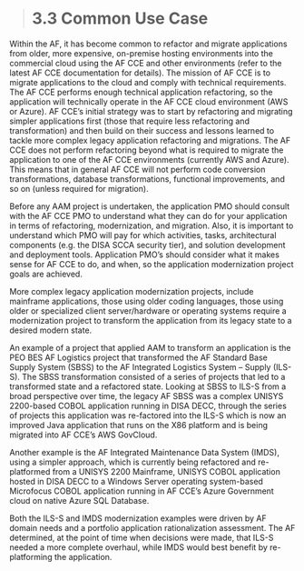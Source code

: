 > # **3.3** Common Use Case

Within the AF, it has become common to refactor and migrate applications from older, more expensive, on-premise hosting environments into the commercial cloud using the AF CCE and other environments (refer to the latest AF CCE documentation for details).  The mission of AF CCE is to migrate applications to the cloud and comply with technical requirements. The AF CCE performs enough technical application refactoring, so the application will technically operate in the AF CCE cloud environment (AWS or Azure).  AF CCE’s initial strategy was to start by refactoring and migrating simpler applications first (those that require less refactoring and transformation) and then build on their success and lessons learned to tackle more complex legacy application refactoring and migrations.  The AF CCE does not perform refactoring beyond what is required to migrate the application to one of the AF CCE environments (currently AWS and Azure).  This means that in general AF CCE will not perform code conversion transformations, database transformations, functional improvements, and so on (unless required for migration).

Before any AAM project is undertaken, the application PMO should consult with the AF CCE PMO to understand what they can do for your application in terms of refactoring, modernization, and migration. Also, it is important to understand which PMO will pay for which activities, tasks, architectural components (e.g. the DISA SCCA security tier), and solution development and deployment tools. Application PMO’s should consider what it makes sense for AF CCE to do, and when, so the application modernization project goals are achieved.

More complex legacy application modernization projects, include mainframe applications, those using older coding languages, those using older or specialized client server/hardware or operating systems require a modernization project to transform the application from its legacy state to a desired modern state.  

An example of a project that applied AAM to transform an application is the PEO BES AF Logistics project that transformed the AF Standard Base Supply System (SBSS) to the AF Integrated Logistics System – Supply (ILS-S). The SBSS transformation consisted of a series of projects that led to a transformed state and a refactored state.  Looking at SBSS to ILS-S from a broad perspective over time, the legacy AF SBSS was a complex UNISYS 2200-based COBOL application running in DISA DECC, through the series of projects this application was re-factored into the ILS-S which is now an improved Java application that runs on the X86 platform and is being migrated into AF CCE’s AWS GovCloud.

Another example is the AF Integrated Maintenance Data System (IMDS), using a simpler approach, which is currently being refactored and re-platformed from a UNISYS 2200 Mainframe, UNISYS COBOL application hosted in DISA DECC to a Windows Server operating system-based Microfocus COBOL application running in AF CCE’s Azure Government cloud on native Azure SQL Database.  

Both the ILS-S and IMDS modernization examples were driven by AF domain needs and a portfolio application rationalization assessment. The AF determined, at the point of time when decisions were made, that ILS-S needed a more complete overhaul, while IMDS would best benefit by re-platforming the application. 
